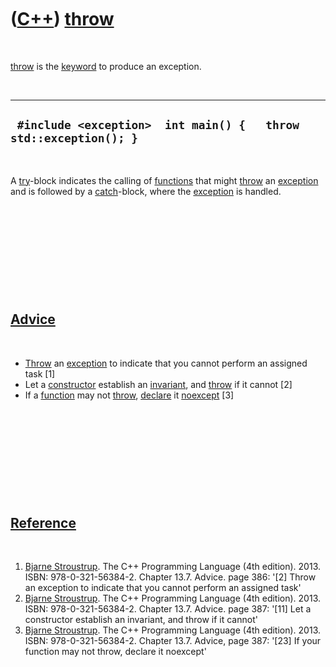 



 

 

 

 

 

([C++](Cpp.md)) [throw](CppThrow.md)
======================================

 

[throw](CppThrow.md) is the [keyword](CppKeyword.md) to produce an
exception.

 

  -------------------------------------------------------------------
  ` #include <exception>  int main() {   throw std::exception(); }`
  -------------------------------------------------------------------

 

A [try](CppTry.md)-block indicates the calling of
[functions](CppFunction.md) that might [throw](CppThrow.md) an
[exception](CppException.md) and is followed by a
[catch](CppCatch.md)-block, where the [exception](CppException.md) is
handled.

 

 

 

 

 

[Advice](CppAdvice.md)
-----------------------

 

-   [Throw](CppThrow.md) an [exception](CppException.md) to indicate
    that you cannot perform an assigned task \[1\]
-   Let a [constructor](CppConstructor.md) establish an
    [invariant](CppInvariant.md), and [throw](CppThrow.md) if it
    cannot \[2\]
-   If a [function](CppFunction.md) may not [throw](CppThrow.md),
    [declare](CppDeclaration.md) it [noexcept](CppNoexcept.md) \[3\]

 

 

 

 

 

[Reference](CppReferences.md)
------------------------------

 

1.  [Bjarne Stroustrup](CppBjarneStroustrup.md). The C++ Programming
    Language (4th edition). 2013. ISBN: 978-0-321-56384-2. Chapter 13.7.
    Advice. page 386: '\[2\] Throw an exception to indicate that you
    cannot perform an assigned task'
2.  [Bjarne Stroustrup](CppBjarneStroustrup.md). The C++ Programming
    Language (4th edition). 2013. ISBN: 978-0-321-56384-2. Chapter 13.7.
    Advice. page 387: '\[11\] Let a constructor establish an invariant,
    and throw if it cannot'
3.  [Bjarne Stroustrup](CppBjarneStroustrup.md). The C++ Programming
    Language (4th edition). 2013. ISBN: 978-0-321-56384-2. Chapter 13.7.
    Advice, page 387: '\[23\] If your function may not throw, declare it
    noexcept'

 

 

 

 

 





 



